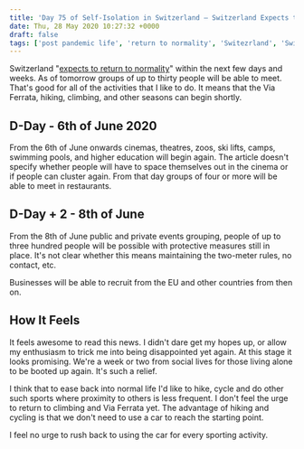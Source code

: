 ```yaml
---
title: 'Day 75 of Self-Isolation in Switzerland – Switzerland Expects to Return to Normality within weeks'
date: Thu, 28 May 2020 10:27:32 +0000
draft: false
tags: ['post pandemic life', 'return to normality', 'Switezrland', 'Switzerland']
---
```


Switzerland "[expects to return to normality](https://www.rts.ch/info/dossiers/2020/l-epidemie-de-coronavirus/11356772-le-conseil-federal-annonce-un-retour-a-la-normalite-dans-toute-la-suisse.html)" within the next few days and weeks. As of tomorrow groups of up to thirty people will be able to meet. That's good for all of the activities that I like to do. It means that the Via Ferrata, hiking, climbing, and other seasons can begin shortly.

D-Day - 6th of June 2020
------------------------

From the 6th of June onwards cinemas, theatres, zoos, ski lifts, camps, swimming pools, and higher education will begin again. The article doesn't specify whether people will have to space themselves out in the cinema or if people can cluster again. From that day groups of four or more will be able to meet in restaurants.

D-Day + 2 - 8th of June
-----------------------

From the 8th of June public and private events grouping, people of up to three hundred people will be possible with protective measures still in place. It's not clear whether this means maintaining the two-meter rules, no contact, etc.

Businesses will be able to recruit from the EU and other countries from then on.

How It Feels
------------

It feels awesome to read this news. I didn't dare get my hopes up, or allow my enthusiasm to trick me into being disappointed yet again. At this stage it looks promising. We're a week or two from social lives for those living alone to be booted up again. It's such a relief.

I think that to ease back into normal life I'd like to hike, cycle and do other such sports where proximity to others is less frequent. I don't feel the urge to return to climbing and Via Ferrata yet. The advantage of hiking and cycling is that we don't need to use a car to reach the starting point.

I feel no urge to rush back to using the car for every sporting activity.